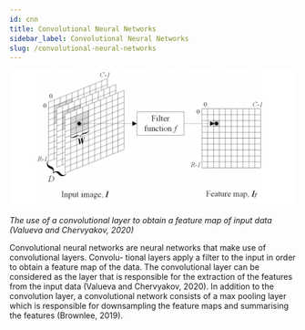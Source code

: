 ```yaml
---
id: cnn
title: Convolutional Neural Networks
sidebar_label: Convolutional Neural Networks
slug: /convolutional-neural-networks
---
```


![](../static/img/cnn.png)

_The use of a convolutional layer to obtain a feature map of input data (Valueva and Chervyakov, 2020)_

Convolutional neural networks are neural networks that make use of convolutional layers. Convolu- tional layers apply a filter to the input in order to obtain a feature map of the data. The convolutional layer can be considered as the layer that is responsible for the extraction of the features from the input data (Valueva and Chervyakov, 2020). In addition to the convolution layer, a convolutional network consists of a max pooling layer which is responsible for downsampling the feature maps and summarising the features (Brownlee, 2019).

